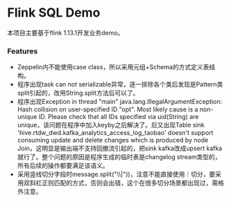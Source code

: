 # Flink SQL Demo

本项目主要基于flink 1.13.1开发业务demo。

### Features

- Zeppelin内不能使用case class，所以采用元组+Schema的方式定义表结构。
- 程序出现task can not serializable异常，逐一排除各个类后发现是Pattern类split引起的，改用String.split方法后可以了。
- 程序出现Exception in thread "main" java.lang.IllegalArgumentException: Hash collision on user-specified ID "opt". Most likely cause is a non-unique ID. Please check that all IDs specified via uid(String) are unique，该问题在程序中加入keyby之后解决了。后又出现Table sink 'hive.rtdw_dwd.kafka_analytics_access_log_taobao' doesn't support consuming update and delete changes which is produced by node Join，这明显是输出端不支持回撤流引起的，把sink kafka改成upsert kafka就行了。整个问题的原因是程序生成的临时表是changelog stream类型的，所有后续的操作都要满足该语义。
- 采用竖线切分字段时message.split("\\\\|"))，注意不能直接使用｜切分，要采用双斜杠正则匹配的方式，否则会出错，这个在很多切分场景都出现过，需格外注意。